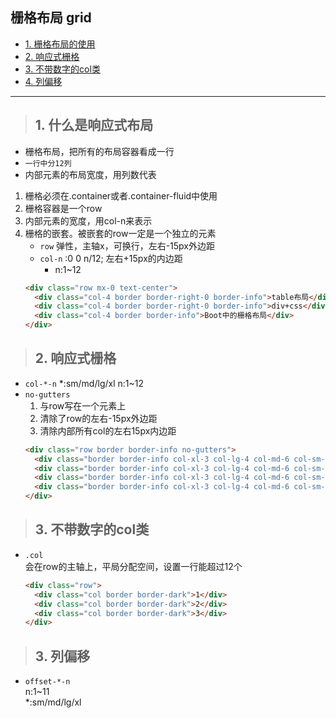## 栅格布局 grid
- [1. 栅格布局的使用](#1)
- [2. 响应式栅格](#2)
- [3. 不带数字的col类](#3)
- [4. 列偏移](#4)
--------
><h2 id='1'>1. 什么是响应式布局</h2> 
- 栅格布局，把所有的布局容器看成一行  
- `一行中分12列`  
- 内部元素的布局宽度，用列数代表  
1. 栅格必须在.container或者.container-fluid中使用
2. 栅格容器是一个row
3. 内部元素的宽度，用col-n来表示
4. 栅格的嵌套。被嵌套的row一定是一个独立的元素
    - `row` 弹性，主轴x，可换行，左右-15px外边距
    - `col-n` :0  0  n/12; 左右+15px的内边距
        - n:1~12
    ```html
    <div class="row mx-0 text-center">
      <div class="col-4 border border-right-0 border-info">table布局</div>
      <div class="col-4 border border-right-0 border-info">div+css</div>
      <div class="col-4 border border-info">Boot中的栅格布局</div>
    </div>
    ```
><h2 id='2'>2. 响应式栅格</h2> 
- `col-*-n`  *:sm/md/lg/xl   n:1~12
- `no-gutters` 
    1. 与row写在一个元素上
    2. 清除了row的左右-15px外边距
    3. 清除内部所有col的左右15px内边距
  ```html
  <div class="row border border-info no-gutters">
    <div class="border border-info col-xl-3 col-lg-4 col-md-6 col-sm-12">1</div>
    <div class="border border-info col-xl-3 col-lg-4 col-md-6 col-sm-12">2</div>
    <div class="border border-info col-xl-3 col-lg-4 col-md-6 col-sm-12">3</div>
    <div class="border border-info col-xl-3 col-lg-4 col-md-6 col-sm-12">4</div>
  </div>
  ```

><h2 id='3'>3. 不带数字的col类</h2> 
- `.col`  
  会在row的主轴上，平局分配空间，设置一行能超过12个
  ```html
  <div class="row">
    <div class="col border border-dark">1</div>
    <div class="col border border-dark">2</div>
    <div class="col border border-dark">3</div>
  </div>
  ```
><h2 id='3'>3. 列偏移</h2>   
- `offset-*-n`  
  n:1~11  
  *:sm/md/lg/xl